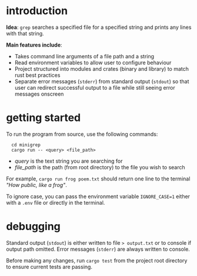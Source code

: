 # introduction

**Idea**: `grep` searches a specified file for a specified string and prints any lines with that string.

**Main features include**:
- Takes command line arguments of a file path and a string
- Read environment variables to allow user to configure behaviour
- Project structured into modules and crates (binary and library) to match rust best practices
- Separate error messages (`stderr`) from standard output (`stdout`) so that user can redirect successful output to a file while still seeing error messages onscreen


# getting started

To run the program from source, use the following commands:
```
  cd minigrep
  cargo run -- <query> <file_path>
```

- *query* is the text string you are searching for
- *file_path* is the path (from root directory) to the file you wish to search

For example, `cargo run frog poem.txt` should return one line to the terminal *"How public, like a frog"*.

To ignore case, you can pass the environment variable `IGNORE_CASE=1` either with a `.env` file or directly in the terminal.


# debugging

Standard output (`stdout`) is either written to file `> output.txt` or to console if output path omitted. Error messages (`stderr`) are always written to console.

Before making any changes, run `cargo test` from the project root directory to ensure current tests are passing.

